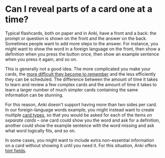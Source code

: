 # Can I reveal parts of a card one at a time?

Typical flashcards, both on paper and in Anki, have a front and a back: the prompt or question is shown on the front and the answer on the back. Sometimes people want to add more steps to the answer. For instance, you might want to show the word in a foreign language on the front, then show a definition when you press the button once, then show an example sentence when you press it again, and so on.

This is generally not a good idea. The more complicated you make your cards, the [more difficult they become to remember](http://www.supermemo.com/articles/20rules.htm#minimum%20information%20principle) and the less efficiently they can be scheduled. The difference between the amount of time it takes to learn and review a few complex cards and the amount of time it takes to learn a larger number of much simpler cards containing the same information can be stunning.

For this reason, Anki doesn't support having more than two sides per card. In our foreign-language words example, you might instead want to create multiple [card types](http://ankisrs.net/docs/manual.html#card-templates), so that you would be asked for each of the items *on separate cards* – one card could show you the word and ask for a definition, another could show the example sentence with the word missing and ask what word logically fits, and so on.

In some cases, you might want to include extra non-essential information on a card without showing it until you need it. For this situation, Anki offers [hint fields](http://ankisrs.net/docs/manual.html#hint-fields).